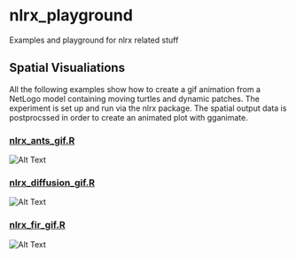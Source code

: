 # nlrx_playground
Examples and playground for nlrx related stuff

## Spatial Visualiations

All the following examples show how to create a gif animation from a NetLogo model containing moving turtles and dynamic patches. The experiment is set up and run via the nlrx package. The spatial output data is postprocssed in order to create an animated plot with gganimate.

### [nlrx_ants_gif.R](https://github.com/nldoc/nlrx_playground/blob/master/nlrx_ants_gif.R)

![Alt Text](https://github.com/nldoc/nlrx_playground/blob/master/nlrx_ants_gif.gif)


### [nlrx_diffusion_gif.R](https://github.com/nldoc/nlrx_playground/blob/master/nlrx_diffusion_gif.R)

![Alt Text](https://github.com/nldoc/nlrx_playground/blob/master/diffusion.gif)


### [nlrx_fir_gif.R](https://github.com/nldoc/nlrx_playground/blob/master/nlrx_fire_gif.R)

![Alt Text](https://github.com/nldoc/nlrx_playground/blob/master/fire.gif)

